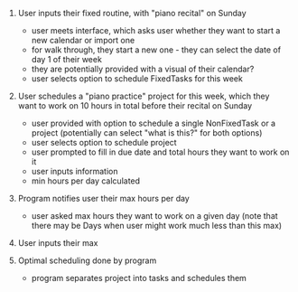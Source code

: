 1. User inputs their fixed routine, with "piano recital" on Sunday
    - user meets interface, which asks user whether they want to start a new calendar or import one
    - for walk through, they start a new one - they can select the date of day 1 of their week
    - they are potentially provided with a visual of their calendar?
    - user selects option to schedule FixedTasks for this week
    
2. User schedules a "piano practice" project for this week, which they want to work on 10 hours in total before
their recital on Sunday
    - user provided with option to schedule a single NonFixedTask or a project (potentially can select
    "what is this?" for both options)
    - user selects option to schedule project
    - user prompted to fill in due date and total hours they want to work on it
    - user inputs information
    - min hours per day calculated
    
3. Program notifies user their max hours per day
    - user asked max hours they want to work on a given day (note that there may be Days when user might work
    much less than this max)
    
4. User inputs their max
 
5. Optimal scheduling done by program
    - program separates project into tasks and schedules them
